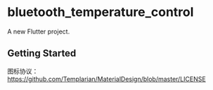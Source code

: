 # bluetooth_temperature_control

A new Flutter project.

## Getting Started

图标协议：https://github.com/Templarian/MaterialDesign/blob/master/LICENSE
